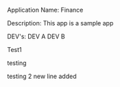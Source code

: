 Application Name: Finance

Description: This app is a sample app

DEV's:
DEV A
DEV B

Test1

testing

testing 2
new line added
